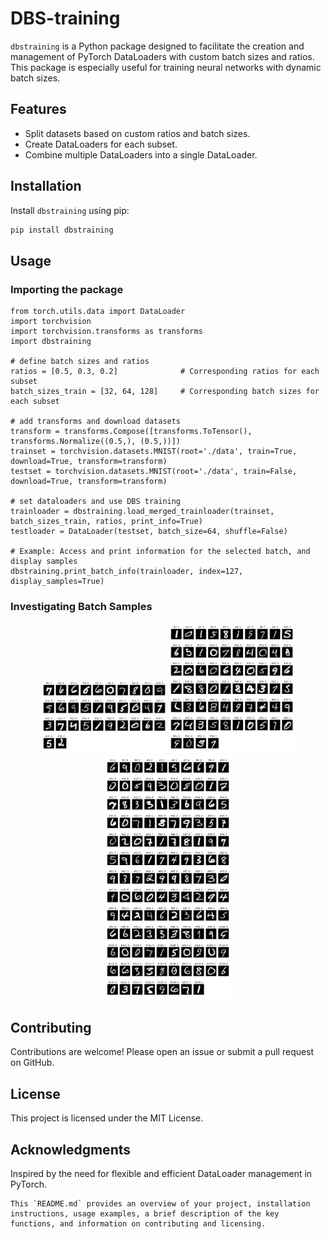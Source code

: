 # DBS-training

`dbstraining` is a Python package designed to facilitate the creation and management of PyTorch DataLoaders with custom batch sizes and ratios. This package is especially useful for training neural networks with dynamic batch sizes.

## Features

- Split datasets based on custom ratios and batch sizes.
- Create DataLoaders for each subset.
- Combine multiple DataLoaders into a single DataLoader.

## Installation

Install `dbstraining` using pip:

```bash
pip install dbstraining
```

## Usage

### Importing the package

```
from torch.utils.data import DataLoader
import torchvision
import torchvision.transforms as transforms
import dbstraining

# define batch sizes and ratios
ratios = [0.5, 0.3, 0.2]              # Corresponding ratios for each subset
batch_sizes_train = [32, 64, 128]     # Corresponding batch sizes for each subset

# add transforms and download datasets
transform = transforms.Compose([transforms.ToTensor(), transforms.Normalize((0.5,), (0.5,))])
trainset = torchvision.datasets.MNIST(root='./data', train=True, download=True, transform=transform)
testset = torchvision.datasets.MNIST(root='./data', train=False, download=True, transform=transform)

# set dataloaders and use DBS training
trainloader = dbstraining.load_merged_trainloader(trainset, batch_sizes_train, ratios, print_info=True)
testloader = DataLoader(testset, batch_size=64, shuffle=False)

# Example: Access and print information for the selected batch, and display samples
dbstraining.print_batch_info(trainloader, index=127, display_samples=True)
```

### Investigating Batch Samples

<p align="center">
    <img src="https://raw.githubusercontent.com/starkslab/starkslab.github.io/main/dbstraining/static/images/batch32.png" width="200" alt="Batch Size 32 Samples" />
    <img src="https://raw.githubusercontent.com/starkslab/starkslab.github.io/main/dbstraining/static/images/batch64.png" width="200" alt="Batch Size 64 Samples" />
    <img src="https://raw.githubusercontent.com/starkslab/starkslab.github.io/main/dbstraining/static/images/batch128.png" width="200" alt="Batch Size 128 Samples" />
</p>

## Contributing
Contributions are welcome! Please open an issue or submit a pull request on GitHub.

## License
This project is licensed under the MIT License.

## Acknowledgments
Inspired by the need for flexible and efficient DataLoader management in PyTorch.

```
This `README.md` provides an overview of your project, installation instructions, usage examples, a brief description of the key functions, and information on contributing and licensing.
```